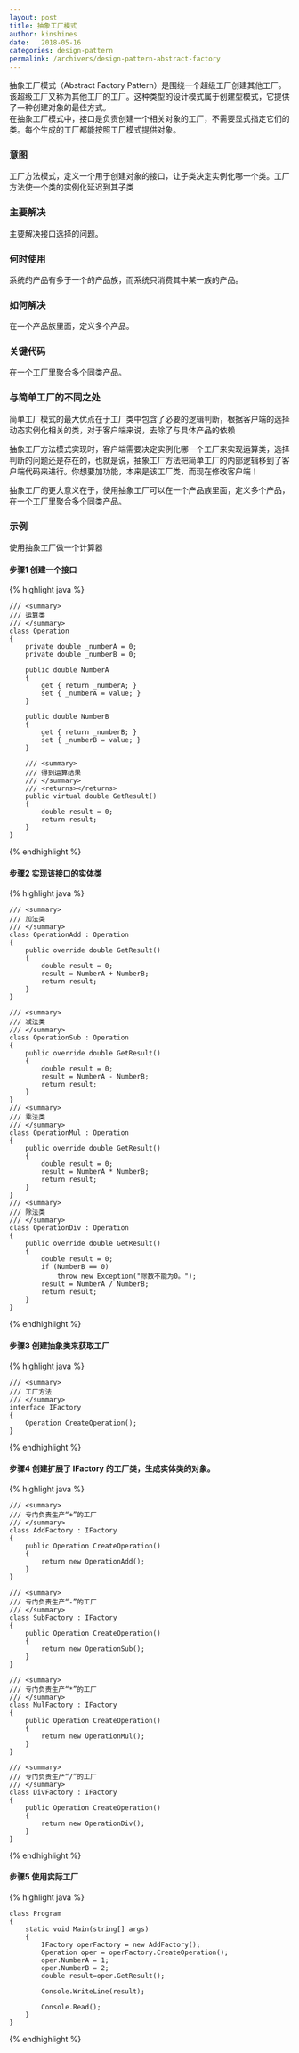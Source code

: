 ```yaml
---
layout: post
title: 抽象工厂模式
author: kinshines
date:   2018-05-16
categories: design-pattern
permalink: /archivers/design-pattern-abstract-factory
---
```


<p class="lead">抽象工厂模式（Abstract Factory Pattern）是围绕一个超级工厂创建其他工厂。该超级工厂又称为其他工厂的工厂。这种类型的设计模式属于创建型模式，它提供了一种创建对象的最佳方式。
<br/>
在抽象工厂模式中，接口是负责创建一个相关对象的工厂，不需要显式指定它们的类。每个生成的工厂都能按照工厂模式提供对象。
</p>

### 意图
工厂方法模式，定义一个用于创建对象的接口，让子类决定实例化哪一个类。工厂方法使一个类的实例化延迟到其子类
### 主要解决
主要解决接口选择的问题。
### 何时使用
系统的产品有多于一个的产品族，而系统只消费其中某一族的产品。
### 如何解决
在一个产品族里面，定义多个产品。
### 关键代码
在一个工厂里聚合多个同类产品。
### 与简单工厂的不同之处
简单工厂模式的最大优点在于工厂类中包含了必要的逻辑判断，根据客户端的选择动态实例化相关的类，对于客户端来说，去除了与具体产品的依赖

抽象工厂方法模式实现时，客户端需要决定实例化哪一个工厂来实现运算类，选择判断的问题还是存在的，也就是说，抽象工厂方法把简单工厂的内部逻辑移到了客户端代码来进行。你想要加功能，本来是该工厂类，而现在修改客户端！

抽象工厂的更大意义在于，使用抽象工厂可以在一个产品族里面，定义多个产品，在一个工厂里聚合多个同类产品。

### 示例
使用抽象工厂做一个计算器

#### 步骤1 创建一个接口

{% highlight java %}

    /// <summary>
    /// 运算类
    /// </summary>
    class Operation
    {
        private double _numberA = 0;
        private double _numberB = 0;

        public double NumberA
        {
            get { return _numberA; }
            set { _numberA = value; }
        }

        public double NumberB
        {
            get { return _numberB; }
            set { _numberB = value; }
        }

        /// <summary>
        /// 得到运算结果
        /// </summary>
        /// <returns></returns>
        public virtual double GetResult()
        {
            double result = 0;
            return result;
        }
    }

{% endhighlight %}

#### 步骤2 实现该接口的实体类

{% highlight java %}

    /// <summary>
    /// 加法类
    /// </summary>
    class OperationAdd : Operation
    {
        public override double GetResult()
        {
            double result = 0;
            result = NumberA + NumberB;
            return result;
        }
    }

    /// <summary>
    /// 减法类
    /// </summary>
    class OperationSub : Operation
    {
        public override double GetResult()
        {
            double result = 0;
            result = NumberA - NumberB;
            return result;
        }
    }
    /// <summary>
    /// 乘法类
    /// </summary>
    class OperationMul : Operation
    {
        public override double GetResult()
        {
            double result = 0;
            result = NumberA * NumberB;
            return result;
        }
    }
    /// <summary>
    /// 除法类
    /// </summary>
    class OperationDiv : Operation
    {
        public override double GetResult()
        {
            double result = 0;
            if (NumberB == 0)
                throw new Exception("除数不能为0。");
            result = NumberA / NumberB;
            return result;
        }
    }

{% endhighlight %}

#### 步骤3 创建抽象类来获取工厂

{% highlight java %}

    /// <summary>
    /// 工厂方法
    /// </summary>
    interface IFactory
    {
        Operation CreateOperation();
    }

{% endhighlight %}

#### 步骤4 创建扩展了 IFactory 的工厂类，生成实体类的对象。

{% highlight java %}

    /// <summary>
    /// 专门负责生产“+”的工厂
    /// </summary>
    class AddFactory : IFactory
    {
        public Operation CreateOperation()
        {
            return new OperationAdd();
        }
    }

    /// <summary>
    /// 专门负责生产“-”的工厂
    /// </summary>
    class SubFactory : IFactory
    {
        public Operation CreateOperation()
        {
            return new OperationSub();
        }
    }

    /// <summary>
    /// 专门负责生产“*”的工厂
    /// </summary>
    class MulFactory : IFactory
    {
        public Operation CreateOperation()
        {
            return new OperationMul();
        }
    }

    /// <summary>
    /// 专门负责生产“/”的工厂
    /// </summary>
    class DivFactory : IFactory
    {
        public Operation CreateOperation()
        {
            return new OperationDiv();
        }
    }

{% endhighlight %}

#### 步骤5 使用实际工厂

{% highlight java %}

    class Program
    {
        static void Main(string[] args)
        {
            IFactory operFactory = new AddFactory();
            Operation oper = operFactory.CreateOperation();
            oper.NumberA = 1;
            oper.NumberB = 2;
            double result=oper.GetResult();

            Console.WriteLine(result);

            Console.Read();
        }
    }

{% endhighlight %}